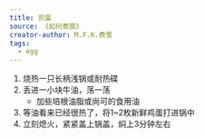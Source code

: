 ```yaml
---
title: 煎蛋
source: 《如何煮狼》
creator-author: M.F.K.费雪
tags:
  - egg
---
```


1. 烧热一只长柄浅锅或耐热碟
2. 丢进一小块牛油，荡一荡
	- 加些培根油脂或尚可的食用油
3. 等油看来已经很热了，将1~2枚新鲜鸡蛋打进锅中
4. 立刻熄火，紧紧盖上锅盖，焖上3分钟左右